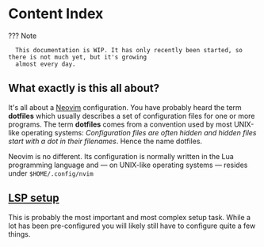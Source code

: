 # Content Index

??? Note

      This documentation is WIP. It has only recently been started, so there is not much yet, but it's growing 
      almost every day.

## What exactly is this all about?
It's all about a [Neovim](https://neovim.io) configuration. You have probably heard the term **dotfiles** 
which usually describes a set of configuration files for one or more programs. The term **dotfiles** 
comes from a convention used by most UNIX-like operating systems: *Configuration files are often hidden 
and hidden files start with a dot in their filenames*. Hence the name dotfiles.

Neovim is no different. Its configuration is normally written in the Lua programming language and — on 
UNIX-like operating systems — resides under `$HOME/.config/nvim`

## [LSP setup](LSP/index.md)
This is probably the most important and most complex setup task. While a lot has been pre-configured you 
will likely still have to configure quite a few things.

